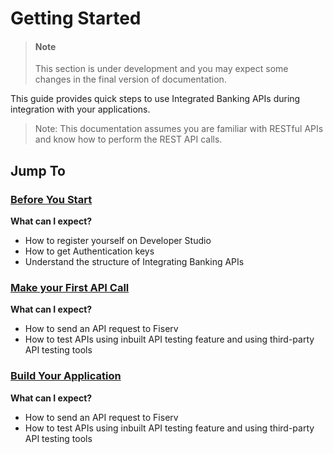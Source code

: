 # Getting Started

<!-- theme: warning -->
> #### Note
>
> This section is under development and you may expect some changes in the final version of documentation.



This guide provides quick steps to use Integrated Banking  APIs during integration with your applications.

> Note: This documentation assumes you are familiar with RESTful APIs and know how to perform the REST API calls.

## Jump To

### <a href="../docs?path=docs/getting-started/before-you-start.md" title="Click to open">Before You Start </a>

**What can I expect?**
-	How to register yourself on Developer Studio
-	How to get Authentication keys 
-	Understand the structure of Integrating Banking APIs


### <a href="../docs?path=docs/getting-started/make-your-first-api-call.md" title="Click to open">Make your First API Call </a>
**What can I expect?**
-	How to send an API request to Fiserv 
-	How to test APIs using inbuilt API testing feature and using third-party API testing tools


### <a href="../docs?path=docs/getting-started/build-your-api.md" title="Click to open">Build Your Application </a>
**What can I expect?**
-	How to send an API request to Fiserv 
-	How to test APIs using inbuilt API testing feature and using third-party API testing tools



